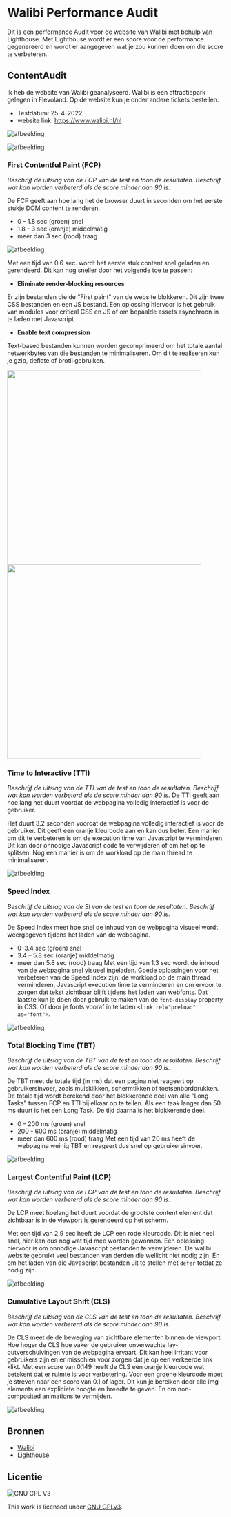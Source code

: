 
# Walibi Performance Audit
Dit is een performance Audit voor de website van Walibi met behulp van Lighthouse. Met Lighthouse wordt er een score voor de performance gegenereerd en wordt er aangegeven wat je zou kunnen doen om die score te verbeteren. 




## ContentAudit
Ik heb de website van Walibi geanalyseerd. Walibi is een attractiepark gelegen in Flevoland. Op de website kun je onder andere tickets bestellen. 

- Testdatum: 25-4-2022
- website link: https://www.walibi.nl/nl

![afbeelding](https://user-images.githubusercontent.com/26089533/165131280-a382c5eb-1f2d-4faf-96fd-152056cef922.png)

![afbeelding](https://user-images.githubusercontent.com/26089533/165129977-0cef0be2-53b3-4853-9cef-c4aea0fe09b6.png)

### First Contentful Paint (FCP)
_Beschrijf de uitslag van de FCP van de test en toon de resultaten. Beschrijf wat kan worden verbeterd als de score minder dan 90 is._

De FCP geeft aan hoe lang het de browser duurt in seconden om het eerste stukje DOM content te renderen. 
* 0 - 1.8 sec (groen) snel
* 1.8 - 3 sec (oranje) middelmatig
* meer dan 3 sec (rood) traag

![afbeelding](https://user-images.githubusercontent.com/26089533/165137776-5688122b-0d31-4b47-8851-4ccc92004690.png)

Met een tijd van 0.6 sec. wordt het eerste stuk content snel geladen en gerendeerd. Dit kan nog sneller door het volgende toe te passen:
- **Eliminate render-blocking resources**

Er zijn bestanden die de "First paint" van de website blokkeren. Dit zijn twee CSS bestanden en een JS bestand. Een oplossing hiervoor is het gebruik van modules voor critical CSS en JS of om bepaalde assets asynchroon in te laden met Javascript.
- **Enable text compression**

Text-based bestanden kunnen worden gecomprimeerd om het totale aantal netwerkbytes van die bestanden te minimaliseren. Om dit te realiseren kun je gzip, deflate of brotli gebruiken.

<img width="450" src="https://user-images.githubusercontent.com/26089533/165138739-d7f91594-eb51-4a73-a887-9106584dac51.png" />

<img width="450" src="https://user-images.githubusercontent.com/26089533/165138803-7a448703-6171-4dc3-be3a-5233999544fc.png" />



### Time to Interactive (TTI)
_Beschrijf de uitslag van de TTI van de test en toon de resultaten. Beschrijf wat kan worden verbeterd als de score minder dan 90 is._
De TTI geeft aan hoe lang het duurt voordat de webpagina volledig interactief is voor de gebruiker.

Het duurt 3.2 seconden voordat de webpagina volledig interactief is voor de gebruiker. Dit geeft een oranje kleurcode aan en kan dus beter. Een manier om dit te verbeteren is om de execution time van Javascript te verminderen. Dit kan door onnodige Javascript code te verwijderen of om het op te splitsen. Nog een manier is om de workload op de main thread te minimaliseren.

![afbeelding](https://user-images.githubusercontent.com/26089533/165152352-e1fd945c-b721-4d02-a310-008e82735405.png)


### Speed Index
_Beschrijf de uitslag van de SI van de test en toon de resultaten. Beschrijf wat kan worden verbeterd als de score minder dan 90 is._

De Speed Index meet hoe snel de inhoud van de webpagina visueel wordt weergegeven tijdens het laden van de webpagina.
* 0–3.4 sec	(groen) snel
* 3.4 – 5.8 sec	(oranje) middelmatig
* meer dan 5.8 sec (rood) traag
Met een tijd van 1.3 sec wordt de inhoud van de webpagina snel visueel ingeladen. Goede oplossingen voor het verbeteren van de Speed Index zijn: de workload op de main thread verminderen, Javascript execution time te verminderen en om ervoor te zorgen dat tekst zichtbaar blijft tijdens het laden van webfonts.
Dat laatste kun je doen door gebruik te maken van de `font-display` property in CSS. Of door je fonts vooraf in te laden `<link rel="preload" as="font">`.

![afbeelding](https://user-images.githubusercontent.com/26089533/165154349-f8d0ad49-1268-456f-9cef-fcd0699ee8b3.png)


### Total Blocking Time (TBT)
_Beschrijf de uitslag van de TBT van de test en toon de resultaten. Beschrijf wat kan worden verbeterd als de score minder dan 90 is._

De TBT meet de totale tijd (in ms) dat een pagina niet reageert op gebruikersinvoer, zoals muisklikken, schermtikken of toetsenborddrukken. De totale tijd wordt berekend door het blokkerende deel van alle "Long Tasks" tussen FCP en TTI bij elkaar op te tellen. Als een taak langer dan 50 ms duurt is het een Long Task. De tijd daarna is het blokkerende deel. 
* 0 – 200 ms	(groen) snel
* 200 - 600 ms	(oranje) middelmatig
* meer dan 600 ms	(rood) traag
Met een tijd van 20 ms heeft de webpagina weinig TBT en reageert dus snel op gebruikersinvoer.

![afbeelding](https://user-images.githubusercontent.com/26089533/165157364-0423e559-2890-4a97-8a61-eae4288920d5.png)


### Largest Contentful Paint (LCP)
_Beschrijf de uitslag van de LCP van de test en toon de resultaten. Beschrijf wat kan worden verbeterd als de score minder dan 90 is._

De LCP meet hoelang het duurt voordat de grootste content element dat zichtbaar is in de viewport is gerendeerd op het scherm.

Met een tijd van 2.9 sec heeft de LCP een rode kleurcode. Dit is niet heel snel, hier kan dus nog wat tijd mee worden gewonnen. Een oplossing hiervoor is om onnodige Javascript bestanden te verwijderen. De walibi website gebruikt veel bestanden van derden die wellicht niet nodig zijn. En om het laden van die Javascript bestanden uit te stellen met `defer` totdat ze nodig zijn.

![afbeelding](https://user-images.githubusercontent.com/26089533/165159710-4e2cfd40-b778-4dd1-8482-d38baf16031e.png)


### Cumulative Layout Shift (CLS)
_Beschrijf de uitslag van de CLS van de test en toon de resultaten. Beschrijf wat kan worden verbeterd als de score minder dan 90 is._

De CLS meet de de beweging van zichtbare elementen binnen de viewport. Hoe hoger de CLS hoe vaker de gebruiker onverwachte lay-outverschuivingen van de webpagina ervaart. Dit kan heel irritant voor gebruikers zijn en er misschien voor zorgen dat je op een verkeerde link klikt. 
Met een score van 0.149 heeft de CLS een oranje kleurcode wat betekent dat er ruimte is voor verbetering. Voor een groene kleurcode moet je streven naar een score van 0.1 of lager.
Dit kun je bereiken door alle img elements een expliciete hoogte en breedte te geven. En om non-composited animations te vermijden.

![afbeelding](https://user-images.githubusercontent.com/26089533/165164844-c3848a68-4f92-47ea-af5c-34b8fbfd5094.png)


## Bronnen
- [Walibi](https://www.walibi.nl/nl)
- [Lighthouse](https://developers.google.com/web/tools/lighthouse)

## Licentie

![GNU GPL V3](https://www.gnu.org/graphics/gplv3-127x51.png)

This work is licensed under [GNU GPLv3](./LICENSE).

